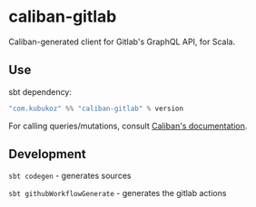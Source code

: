 # caliban-gitlab

Caliban-generated client for Gitlab's GraphQL API, for Scala.

## Use

sbt dependency:

```scala
"com.kubukoz" %% "caliban-gitlab" % version
```

For calling queries/mutations, consult [Caliban's documentation](https://ghostdogpr.github.io/caliban).

## Development

`sbt codegen` - generates sources

`sbt githubWorkflowGenerate` - generates the gitlab actions
